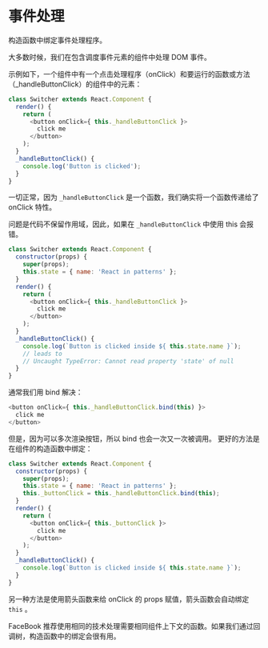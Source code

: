 # 事件处理
构造函数中绑定事件处理程序。

大多数时候，我们在包含调度事件元素的组件中处理 DOM 事件。

示例如下，一个组件中有一个点击处理程序（onClick）和要运行的函数或方法（_handleButtonClick）的组件中的元素：

```javascript
class Switcher extends React.Component {
  render() {
    return (
      <button onClick={ this._handleButtonClick }>
        click me
      </button>
    );
  }
  _handleButtonClick() {
    console.log('Button is clicked');
  }
}
```
一切正常，因为 `_handleButtonClick` 是一个函数，我们确实将一个函数传递给了onClick 特性。

问题是代码不保留作用域，因此，如果在 `_handleButtonClick` 中使用 this 会报错。
```javascript
class Switcher extends React.Component {
  constructor(props) {
    super(props);
    this.state = { name: 'React in patterns' };
  }
  render() {
    return (
      <button onClick={ this._handleButtonClick }>
        click me
      </button>
    );
  }
  _handleButtonClick() {
    console.log(`Button is clicked inside ${ this.state.name }`);
    // leads to
    // Uncaught TypeError: Cannot read property 'state' of null
  }
}
```

通常我们用 bind 解决：
```javascript
<button onClick={ this._handleButtonClick.bind(this) }>
  click me
</button>
```
但是，因为可以多次渲染按钮，所以 bind 也会一次又一次被调用。
更好的方法是在组件的构造函数中绑定：
```javascript
class Switcher extends React.Component {
  constructor(props) {
    super(props);
    this.state = { name: 'React in patterns' };
    this._buttonClick = this._handleButtonClick.bind(this);
  }
  render() {
    return (
      <button onClick={ this._buttonClick }>
        click me
      </button>
    );
  }
  _handleButtonClick() {
    console.log(`Button is clicked inside ${ this.state.name }`);
  }
}
```

另一种方法是使用箭头函数来给 onClick 的 props 赋值，箭头函数会自动绑定 `this` 。

FaceBook 推荐使用相同的技术处理需要相同组件上下文的函数。如果我们通过回调树，构造函数中的绑定会很有用。
